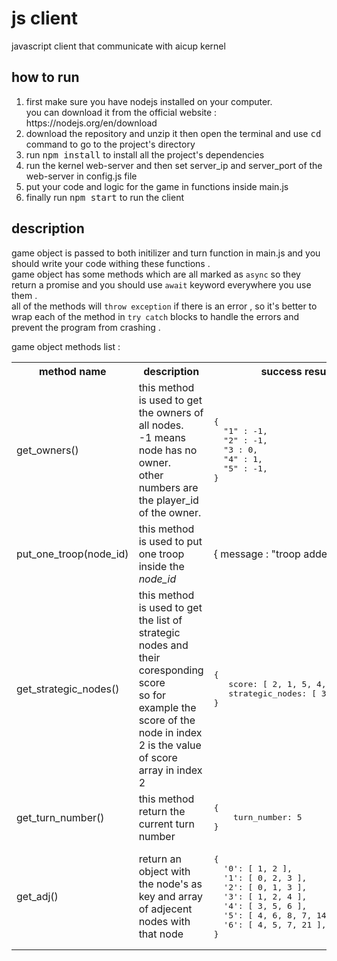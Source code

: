 <h1>js client</h1>
<p>javascript client that communicate with aicup kernel</p>
<h2>how to run</h2>
<ol>
<li>first make sure you have nodejs installed on your computer.<br />you can download it from the official website : https://nodejs.org/en/download</li>
  <li>download the repository and unzip it then open the terminal and use <kbd>cd</kbd> command to go to the project's directory </li>
  <li>run <kbd>npm install</kbd> to install all the project's dependencies</li>
  <li>run the kernel web-server and then set server_ip and server_port of the web-server in config.js file</li>
  <li>put your code and logic for the game in functions inside main.js</li>
  <li>finally run <kbd>npm start</kbd> to run the client</li>
</ol>
<h2>description</h2>
<p>game object is passed to both initilizer and turn function in main.js and you should write your code withing these functions .
<br />
game object has some methods which are all marked as <code>async</code> so they return a promise and you should use <code>await</code> keyword everywhere you use them .
<br />
all of the methods will <code>throw exception</code> if there is an error , so it's better to wrap each of the method in <code>try catch</code> blocks to handle the errors and prevent the program from crashing .
</p>
<p>game object methods list :</p>
<table>
  <tr>
    <th>method name</th>
    <th>description</th>
    <th>success result example</th>
  </tr>
  <tr>
<td>get_owners()</td>
    <td> this method is used to get the owners of all nodes.<br />-1 means node has no owner.<br />other numbers are the player_id of the owner.</td>
    
<td><pre>{
  "1" : -1,
  "2" : -1,
  "3 : 0,
  "4" : 1,
  "5" : -1,
}</pre></td>
  </tr>
    <tr>
<td>put_one_troop(node_id)</td>
<td>this method is used to put one troop inside the <i>node_id</i></td>
    
<td>{
 message : "troop added successfully"
}</td>
  </tr>

<tr>
   <td>get_strategic_nodes()</td>
   <td> this method is used to get the list of strategic nodes and their coresponding score <br />so for example the score of the node in index 2 is the value of score array in index 2</td>
   <td>
      <pre>{
   score: [ 2, 1, 5, 4, 1, 3 ],
   strategic_nodes: [ 3, 4, 7, 20, 29, 40 ]
}</pre>
   </td>
</tr>

<tr>
   <td>get_turn_number()</td>
   <td> this method return the current turn number</td>
   <td>
      <pre>{
    turn_number: 5
}</pre>
   </td>
</tr>


<tr>
   <td>get_adj()</td>
   <td>return an object with the node's as key and array of adjecent nodes with that node</td>
   <td>
      <pre>{
  '0': [ 1, 2 ],
  '1': [ 0, 2, 3 ],
  '2': [ 0, 1, 3 ],
  '3': [ 1, 2, 4 ],
  '4': [ 3, 5, 6 ],
  '5': [ 4, 6, 8, 7, 14, 13 ],
  '6': [ 4, 5, 7, 21 ],
}</pre>
   </td>
</tr>
  
</table>

